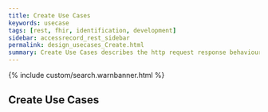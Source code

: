 ```yaml
---
title: Create Use Cases
keywords: usecase
tags: [rest, fhir, identification, development]
sidebar: accessrecord_rest_sidebar
permalink: design_usecases_Create.html
summary: Create Use Cases describes the http request response behaviour of the endpoints and methods supported by the FHIR&reg; Reasonable Adjustments API to Create resources
---
```

{% include custom/search.warnbanner.html %}

## Create Use Cases

